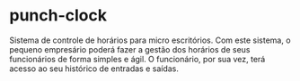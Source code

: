 # punch-clock
Sistema de controle de horários para micro escritórios. Com este sistema, o pequeno empresário poderá fazer a gestão dos horários de seus funcionários de forma simples e ágil. O funcionário, por sua vez, terá acesso ao seu histórico de entradas e saídas.
